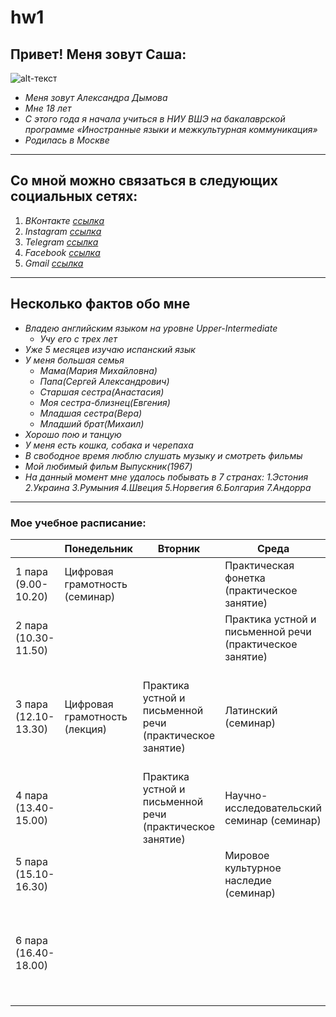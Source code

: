 # hw1
## Привет! Меня зовут Саша:
![alt-текст](https://pp.userapi.com/c631921/v631921832/2631a/BU88eCPTRoo.jpg)
- *Меня зовут Александра Дымова* 
- *Мне 18 лет* 
- *С этого года я начала учиться в НИУ ВШЭ на бакалаврской программе «Иностранные языки и межкультурная коммуникация»* 
- *Родилась в Москве*
*** 
## Со мной можно связаться в следующих социальных сетях:
1. *ВКонтакте [ссылка](https://vk.com/sashdymova)*
2. *Instagram [ссылка](https://www.instagram.com/sashdymova/)* 
3. *Telegram [ссылка](https://t.me/sashadymova)*
4. *Facebook [ссылка](https://www.facebook.com/sashdymova)*
5. *Gmail [ссылка](sashdymova@gmail.com)*
***
## Несколько фактов обо мне 
+ *Владею английским языком на уровне Upper-Intermediate*
    + *Учу его с трех лет*   
+ *Уже 5 месяцев изучаю испанский язык*
+ *У меня большая семья*
    + *Мама(Мария Михайловна)*
    + *Папа(Сергей Александрович)*
    + *Старшая сестра(Анастасия)*
    + *Моя сестра-близнец(Евгения)*
    + *Младшая сестра(Вера)*
    + *Младший брат(Михаил)*
 + *Хорошо пою и танцую* 
 + *У меня есть кошка, собака и черепаха*
 + *В свободное время люблю слушать музыку и смотреть фильмы* 
 + *Мой любимый фильм Выпускник(1967)* 
 + *На данный момент мне удалось побывать в 7 странах:*
   *1.Эстония* 
   *2.Украина* 
   *3.Румыния* 
   *4.Швеция*
   *5.Норвегия*
   *6.Болгария* 
   *7.Андорра*
 ***
 ### Мое учебное расписание:  
|      | Понедельник | Вторник | Среда | Четверг | Пятница |
| ---- | ----------- | ------- | ----- | ------- | ------- | 
| 1 пара (9.00-10.20) | Цифровая грамотность (семинар) | | Практическая фонетка (практическое занятие) | Практическая грамматика (практическое занятие) | Испанский (практическое занятие) |
| 2 пара (10.30-11.50) | | | Практика устной и письменной речи (практическое занятие) | Практическая грамматика (практическое занятие) | Видео (практическое занятие) |
| 3 пара (12.10-13.30) | Цифровая грамотность (лекция) | Практика устной и письменной речи (практическое занятие) | Латинский (семинар) | Испанский (практическое занятие) | История и культура Великобритании (Страноведение, История мировой литературы) (анг) (семинар) |
| 4 пара (13.40-15.00) | | Практика устной и письменной речи (практическое занятие) | Научно-исследовательский семинар (семинар) | Испанский (практическое занятие) | | 
| 5 пара (15.10-16.30) | | | Мировое культурное наследие (семинар) | | Мировое культурное наследие (лекция) |
| 6 пара (16.40-18.00) | | | | | История и культура Великобритании (Страноведение, История мировой литературы) (анг) (лекция) | 

        
